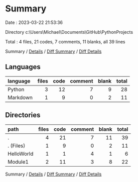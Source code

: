 # Summary

Date : 2023-03-22 21:53:36

Directory c:\\Users\\Michael\\Documents\\GitHub\\PythonProjects

Total : 4 files,  21 codes, 7 comments, 11 blanks, all 39 lines

Summary / [Details](details.md) / [Diff Summary](diff.md) / [Diff Details](diff-details.md)

## Languages
| language | files | code | comment | blank | total |
| :--- | ---: | ---: | ---: | ---: | ---: |
| Python | 3 | 12 | 7 | 9 | 28 |
| Markdown | 1 | 9 | 0 | 2 | 11 |

## Directories
| path | files | code | comment | blank | total |
| :--- | ---: | ---: | ---: | ---: | ---: |
| . | 4 | 21 | 7 | 11 | 39 |
| . (Files) | 1 | 9 | 0 | 2 | 11 |
| HelloWorld | 1 | 1 | 4 | 1 | 6 |
| Module1 | 2 | 11 | 3 | 8 | 22 |

Summary / [Details](details.md) / [Diff Summary](diff.md) / [Diff Details](diff-details.md)